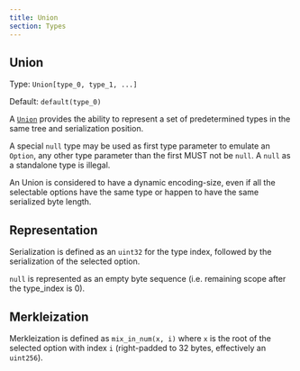 ```yaml
---
title: Union
section: Types
---
```


## Union

Type: `Union[type_0, type_1, ...]`

Default: `default(type_0)`

A [`Union`](https://en.wikipedia.org/wiki/Union_type) provides the ability to represent a set of predetermined types in the same tree and serialization position.

A special `null` type may be used as first type parameter to emulate an `Option`, any other type parameter than the first MUST not be `null`.
A `null` as a standalone type is illegal.

An Union is considered to have a dynamic encoding-size, even if all the selectable options have the same type or happen to have the same serialized byte length.

## Representation

Serialization is defined as an `uint32` for the type index, followed by the serialization of the selected option.

`null` is represented as an empty byte sequence (i.e. remaining scope after the type_index is 0).

## Merkleization

Merkleization is defined as `mix_in_num(x, i)` where `x` is the root of the selected option with index `i` (right-padded to 32 bytes, effectively an `uint256`).
